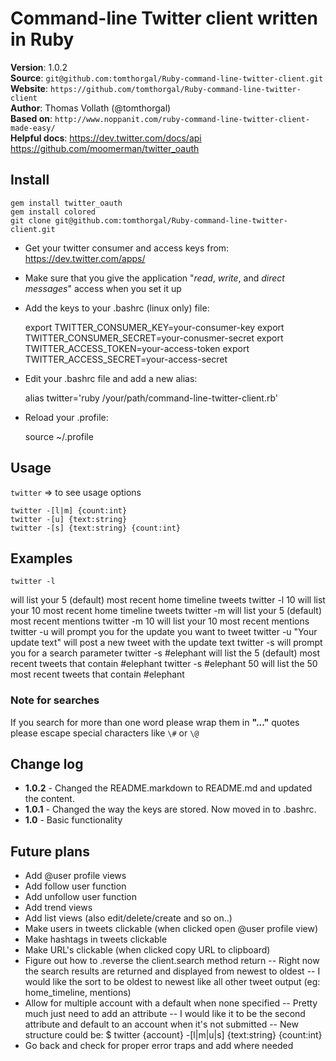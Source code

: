 # Command-line Twitter client written in Ruby

**Version**: 1.0.2  
**Source**: `git@github.com:tomthorgal/Ruby-command-line-twitter-client.git`  
**Website**: `https://github.com/tomthorgal/Ruby-command-line-twitter-client`  
**Author**: Thomas Vollath (@tomthorgal)  
**Based on**: `http://www.noppanit.com/ruby-command-line-twitter-client-made-easy/`  
**Helpful docs**:
    https://dev.twitter.com/docs/api  
    https://github.com/moomerman/twitter_oauth  

## Install
    gem install twitter_oauth
    gem install colored
    git clone git@github.com:tomthorgal/Ruby-command-line-twitter-client.git
* Get your twitter consumer and access keys from: https://dev.twitter.com/apps/
* Make sure that you give the application "*read*, *write*, and *direct messages*" access when you set it up
* Add the keys to your .bashrc (linux only) file:

    export TWITTER_CONSUMER_KEY=your-consumer-key
    export TWITTER_CONSUMER_SECRET=your-conusmer-secret
    export TWITTER_ACCESS_TOKEN=your-access-token
    export TWITTER_ACCESS_SECRET=your-access-secret
* Edit your .bashrc file and add a new alias:

    alias twitter='ruby /your/path/command-line-twitter-client.rb'
* Reload your .profile:

    source ~/.profile

## Usage
`twitter` => to see usage options

    twitter -[l|m] {count:int}
    twitter -[u] {text:string}
    twitter -[s] {text:string} {count:int}

## Examples
    twitter -l
  will list your 5 (default) most recent home timeline tweets
    twitter -l 10
  will list your 10 most recent home timeline tweets
    twitter -m
  will list your 5 (default) most recent mentions
    twitter -m 10
  will list your 10 most recent mentions
    twitter -u
  will prompt you for the update you want to tweet
    twitter -u "Your update text"
  will post a new tweet with the update text
    twitter -s
  will prompt you for a search parameter
    twitter -s \#elephant
  will list the 5 (default) most recent tweets that contain #elephant
    twitter -s \#elephant 50
  will list the 50 most recent tweets that contain #elephant
### Note for searches
  If you search for more than one word please wrap them in **"..."** quotes
  please escape special characters like `\#` or `\@`

## Change log
* **1.0.2** - Changed the README.markdown to README.md and updated the content.
* **1.0.1** - Changed the way the keys are stored. Now moved in to .bashrc.
* **1.0** - Basic functionality

## Future plans
 - Add @user profile views
 - Add follow user function
 - Add unfollow user function
 - Add trend views
 - Add list views (also edit/delete/create and so on..)
 - Make users in tweets clickable (when clicked open @user profile view)
 - Make hashtags in tweets clickable
 - Make URL's clickable (when clicked copy URL to clipboard)
 - Figure out how to .reverse the client.search method return
   -- Right now the search results are returned and displayed from newest to oldest
   -- I would like the sort to be oldest to newest like all other tweet output (eg: home_timeline, mentions)
 - Allow for multiple account with a default when none specified
   -- Pretty much just need to add an attribute
   -- I would like it to be the second attribute and default to an account when it's not submitted
   -- New structure could be: $ twitter {account} -[l|m|u|s] {text:string} {count:int}
 - Go back and check for proper error traps and add where needed

